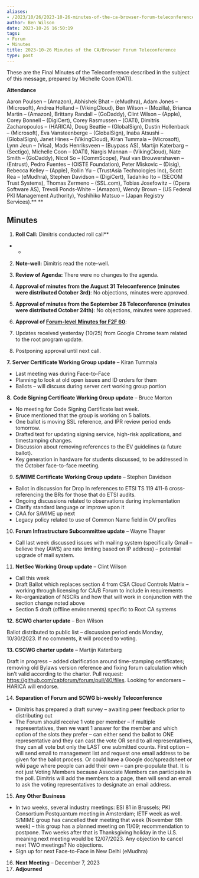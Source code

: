 ```yaml
---
aliases:
- /2023/10/26/2023-10-26-minutes-of-the-ca-browser-forum-teleconference/
author: Ben Wilson
date: 2023-10-26 16:50:19
tags:
- Forum
- Minutes
title: 2023-10-26 Minutes of the CA/Browser Forum Teleconference
type: post
---
```


These are the Final Minutes of the Teleconference described in the subject of this message, prepared by Michelle Coon (OATI).

**Attendance**

Aaron Poulsen – (Amazon), Abhishek Bhat – (eMudhra), Adam Jones – (Microsoft), Andrea Holland – (VikingCloud), Ben Wilson – (Mozilla), Brianca Martin – (Amazon), Brittany Randall – (GoDaddy), Clint Wilson – (Apple), Corey Bonnell – (DigiCert), Corey Rasmussen – (OATI), Dimitris Zacharopoulos – (HARICA), Doug Beattie – (GlobalSign), Dustin Hollenback – (Microsoft), Eva Vansteenberge – (GlobalSign), Inaba Atsushi – (GlobalSign), Janet Hines – (VikingCloud), Kiran Tummala – (Microsoft), Lynn Jeun – (Visa), Mads Henriksveen – (Buypass AS), Martijn Katerbarg – (Sectigo), Michelle Coon – (OATI), Nargis Mannan – (VikingCloud), Nate Smith – (GoDaddy), Nicol So – (CommScope), Paul van Brouwershaven – (Entrust), Pedro Fuentes – (OISTE Foundation), Peter Miskovic – (Disig), Rebecca Kelley – (Apple), Rollin Yu – (TrustAsia Technologies Inc), Scott Rea – (eMudhra), Stephen Davidson – (DigiCert), Tadahiko Ito – (SECOM Trust Systems), Thomas Zermeno – (SSL.com), Tobias Josefowitz – (Opera Software AS), Trevoli Ponds-White – (Amazon), Wendy Brown – (US Federal PKI Management Authority), Yoshihiko Matsuo – (Japan Registry Services).\*\*
\*\*

## Minutes

1. **Roll Call:** Dimitris conducted roll call\*\*

- -

2. **Note-well:** Dimitris read the note-well.

1. **Review of Agenda:** There were no changes to the agenda.

1. **Approval of minutes from the August 31 Teleconference (minutes were distributed October 3rd)**: No objections, minutes were approved.

1. **Approval of minutes from the September 28 Teleconference (minutes were distributed October 24th)**: No objections, minutes were approved.

1. **Approval of [Forum-level Minutes for F2F 60](https://wiki.cabforum.org/books/meetings/page/meeting-60-minutes)**:

1. Updates received yesterday (10/25) from Google Chrome team related to the root program update.

1. Postponing approval until next call.

**7.** **Server Certificate Working Group update** – Kiran Tummala

- Last meeting was during Face-to-Face
- Planning to look at old open issues and ID orders for them
- Ballots – will discuss during server cert working group portion

**8.** **Code Signing Certificate Working Group update** – Bruce Morton

- No meeting for Code Signing Certificate last week.
- Bruce mentioned that the group is working on 5 ballots.
- One ballot is moving SSL reference, and IPR review period ends tomorrow.
- Drafted text for updating signing service, high-risk applications, and timestamping changes.
- Discussion about removing references to the EV guidelines (a future ballot).
- Key generation in hardware for students discussed, to be addressed in the October face-to-face meeting.

9. **S/MIME Certificate Working Group update** – Stephen Davidson

- Ballot in discussion for Drop In references to ETSI TS 119 411-6 cross-referencing the BRs for those that do ETSI audits.
- Ongoing discussions related to observations during implementation
- Clarify standard language or improve upon it
- CAA for S/MIME up next
- Legacy policy related to use of Common Name field in OV profiles

10. **Forum Infrastructure Subcommittee update** – Wayne Thayer

- Call last week discussed issues with mailing system (specifically Gmail – believe they (AWS) are rate limiting based on IP address) – potential upgrade of mail system.

11. **NetSec Working Group update** – Clint Wilson

- Call this week
- Draft Ballot which replaces section 4 from CSA Cloud Controls Matrix – working through licensing for CA/B Forum to include in requirements
- Re-organization of NSCRs and how that will work in conjunction with the section change noted above
- Section 5 draft (offline environments) specific to Root CA systems

**12.** **SCWG charter update** – Ben Wilson

Ballot distributed to public list – discussion period ends Monday, 10/30/2023. If no comments, it will proceed to voting.

**13. CSCWG charter update** – Martijn Katerbarg

Draft in progress – added clarification around time-stamping certificates; removing old Bylaws version reference and fixing forum calculation which isn’t valid according to the charter. Pull request: <https://github.com/cabforum/forum/pull/40/files>. Looking for endorsers – HARICA will endorse.

14. **Separation of Forum and SCWG bi-weekly Teleconference**

- Dimitris has prepared a draft survey – awaiting peer feedback prior to distributing out
- The Forum should receive 1 vote per member – if multiple representatives, then we want 1 answer for the member and which option of the slots they prefer – can either send the ballot to ONE representative and they can cast the vote OR send to all representatives, they can all vote but only the LAST one submitted counts. First option – will send email to management list and request one email address to be given for the ballot process. Or could have a Google doc/spreadsheet or wiki page where people can add their own – can pre-populate that. It is not just Voting Members because Associate Members can participate in the poll. Dimitris will add the members to a page, then will send an email to ask the voting representatives to designate an email address.

15. **Any Other Business**

- In two weeks, several industry meetings: ESI 81 in Brussels; PKI Consortium Postquantum meeting in Amsterdam; IETF week as well. S/MIME group has cancelled their meeting that week (November 6th week) – this group has a planned meeting on 11/09; recommendation to postpone. Two weeks after that is Thanksgiving holiday in the U.S. meaning next meeting would be 12/07/2023. Any objection to cancel next TWO meetings? No objections.
- Sign up for next Face-to-Face in New Delhi (eMudhra)

16. **Next Meeting** – December 7, 2023
01. **Adjourned**